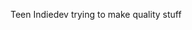 Teen Indiedev trying to  make quality stuff


<!---
DaDevDood/DaDevDood is a ✨ special ✨ repository because its `README.md` (this file) appears on your GitHub profile.
You can click the Preview link to take a look at your changes.
--->
